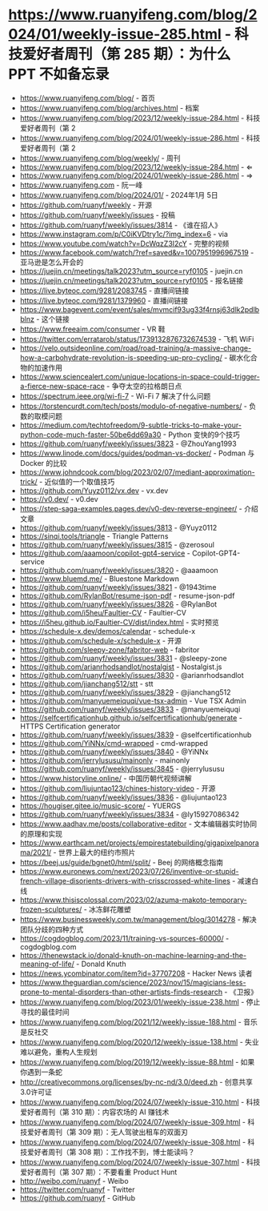 # https://www.ruanyifeng.com/blog/2024/01/weekly-issue-285.html - 科技爱好者周刊（第 285 期）：为什么 PPT 不如备忘录

- https://www.ruanyifeng.com/blog/ - 首页
- https://www.ruanyifeng.com/blog/archives.html - 档案
- https://www.ruanyifeng.com/blog/2023/12/weekly-issue-284.html - 科技爱好者周刊（第 2
- https://www.ruanyifeng.com/blog/2024/01/weekly-issue-286.html - 科技爱好者周刊（第 2
- https://www.ruanyifeng.com/blog/weekly/ - 周刊
- https://www.ruanyifeng.com/blog/2023/12/weekly-issue-284.html - ⇐
- https://www.ruanyifeng.com/blog/2024/01/weekly-issue-286.html - ⇒
- https://www.ruanyifeng.com - 阮一峰
- https://www.ruanyifeng.com/blog/2024/01/ - 2024年1月 5日
- https://github.com/ruanyf/weekly - 开源
- https://github.com/ruanyf/weekly/issues - 投稿
- https://github.com/ruanyf/weekly/issues/3814 - 《谁在招人》
- https://www.instagram.com/p/C0iKVDtry1c/?img_index=6 - via
- https://www.youtube.com/watch?v=DcWqzZ3I2cY - 完整的视频
- https://www.facebook.com/watch/?ref=saved&v=1007951996967519 - 亚马逊是怎么开会的
- https://juejin.cn/meetings/talk2023?utm_source=ryf0105 - juejin.cn
- https://juejin.cn/meetings/talk2023?utm_source=ryf0105 - 报名链接
- https://live.byteoc.com/9281/2083745 - 直播间链接
- https://live.byteoc.com/9281/1379960 - 直播间链接
- https://www.bagevent.com/event/sales/mvmcif93ug33f4rnsj63dlk2pdlbblnz - 这个链接
- https://www.freeaim.com/consumer - VR 鞋
- https://twitter.com/erratarob/status/1739132876732674539 - 飞机 WiFi
- https://velo.outsideonline.com/road/road-training/a-massive-change-how-a-carbohydrate-revolution-is-speeding-up-pro-cycling/ - 碳水化合物的加速作用
- https://www.sciencealert.com/unique-locations-in-space-could-trigger-a-fierce-new-space-race - 争夺太空的拉格朗日点
- https://spectrum.ieee.org/wi-fi-7 - Wi-Fi 7 解决了什么问题
- https://torstencurdt.com/tech/posts/modulo-of-negative-numbers/ - 负数的取模问题
- https://medium.com/techtofreedom/9-subtle-tricks-to-make-your-python-code-much-faster-50be6dd69a30 - Python 变快的9个技巧
- https://github.com/ruanyf/weekly/issues/3823 - @ZhouYang1993
- https://www.linode.com/docs/guides/podman-vs-docker/ - Podman 与 Docker 的比较
- https://www.johndcook.com/blog/2023/02/07/mediant-approximation-trick/ - 近似值的一个取值技巧
- https://github.com/Yuyz0112/vx.dev - vx.dev
- https://v0.dev/ - v0.dev
- https://step-saga-examples.pages.dev/v0-dev-reverse-engineer/ - 介绍文章
- https://github.com/ruanyf/weekly/issues/3813 - @Yuyz0112
- https://sinqi.tools/triangle - Triangle Patterns
- https://github.com/ruanyf/weekly/issues/3815 - @zerosoul
- https://github.com/aaamoon/copilot-gpt4-service - Copilot-GPT4-service
- https://github.com/ruanyf/weekly/issues/3820 - @aaamoon
- https://www.bluemd.me/ - Bluestone Markdown
- https://github.com/ruanyf/weekly/issues/3821 - @1943time
- https://github.com/RylanBot/resume-json-pdf - resume-json-pdf
- https://github.com/ruanyf/weekly/issues/3826 - @RylanBot
- https://github.com/i5heu/Faultier-CV - Faultier-CV
- https://i5heu.github.io/Faultier-CV/dist/index.html - 实时预览
- https://schedule-x.dev/demos/calendar - schedule-x
- https://github.com/schedule-x/schedule-x - 开源
- https://github.com/sleepy-zone/fabritor-web - fabritor
- https://github.com/ruanyf/weekly/issues/3831 - @sleepy-zone
- https://github.com/arianrhodsandlot/nostalgist - Nostalgist.js
- https://github.com/ruanyf/weekly/issues/3830 - @arianrhodsandlot
- https://github.com/jianchang512/stt - stt
- https://github.com/ruanyf/weekly/issues/3829 - @jianchang512
- https://github.com/manyuemeiquqi/vue-tsx-admin - Vue TSX Admin
- https://github.com/ruanyf/weekly/issues/3833 - @manyuemeiquqi
- https://selfcertificationhub.github.io/selfcertificationhub/generate - HTTPS Certification generator
- https://github.com/ruanyf/weekly/issues/3839 - @selfcertificationhub
- https://github.com/YiNNx/cmd-wrapped - cmd-wrapped
- https://github.com/ruanyf/weekly/issues/3840 - @YiNNx
- https://github.com/jerrylususu/mainonly - mainonly
- https://github.com/ruanyf/weekly/issues/3845 - @jerrylususu
- https://www.historyline.online/ - 中国历朝代视频讲解
- https://github.com/liujuntao123/chines-history-video - 开源
- https://github.com/ruanyf/weekly/issues/3836 - @liujuntao123
- https://hougiser.gitee.io/music-score/ - YUERGS
- https://github.com/ruanyf/weekly/issues/3834 - @ly15927086342
- https://www.aadhav.me/posts/collaborative-editor - 文本编辑器实时协同的原理和实现
- https://www.earthcam.net/projects/empirestatebuilding/gigapixelpanorama/2021/ - 世界上最大的纽约市照片
- https://beej.us/guide/bgnet0/html/split/ - Beej 的网络概念指南
- https://www.euronews.com/next/2023/07/26/inventive-or-stupid-french-village-disorients-drivers-with-crisscrossed-white-lines - 减速白线
- https://www.thisiscolossal.com/2023/02/azuma-makoto-temporary-frozen-sculptures/ - 冰冻鲜花雕塑
- https://www.businessweekly.com.tw/management/blog/3014278 - 解决团队分歧的四种方式
- https://cogdogblog.com/2023/11/training-vs-sources-60000/ - cogdogblog.com
- https://thenewstack.io/donald-knuth-on-machine-learning-and-the-meaning-of-life/ - Donald Knuth
- https://news.ycombinator.com/item?id=37707208 - Hacker News 读者
- https://www.theguardian.com/science/2023/nov/15/magicians-less-prone-to-mental-disorders-than-other-artists-finds-research - 《卫报》
- https://www.ruanyifeng.com/blog/2023/01/weekly-issue-238.html - 停止寻找的最佳时间
- https://www.ruanyifeng.com/blog/2021/12/weekly-issue-188.html - 音乐是反社交
- https://www.ruanyifeng.com/blog/2020/12/weekly-issue-138.html - 失业难以避免，重构人生规划
- https://www.ruanyifeng.com/blog/2019/12/weekly-issue-88.html - 如果你遇到一条蛇
- http://creativecommons.org/licenses/by-nc-nd/3.0/deed.zh - 创意共享3.0许可证
- https://www.ruanyifeng.com/blog/2024/07/weekly-issue-310.html - 科技爱好者周刊（第 310 期）：内容农场的 AI 赚钱术
- https://www.ruanyifeng.com/blog/2024/07/weekly-issue-309.html - 科技爱好者周刊（第 309 期）：无人驾驶出租车的双面刃
- https://www.ruanyifeng.com/blog/2024/07/weekly-issue-308.html - 科技爱好者周刊（第 308 期）：工作找不到，博士能读吗？
- https://www.ruanyifeng.com/blog/2024/07/weekly-issue-307.html - 科技爱好者周刊（第 307 期）：不要看重 Product Hunt
- http://weibo.com/ruanyf - Weibo
- https://twitter.com/ruanyf - Twitter
- https://github.com/ruanyf - GitHub